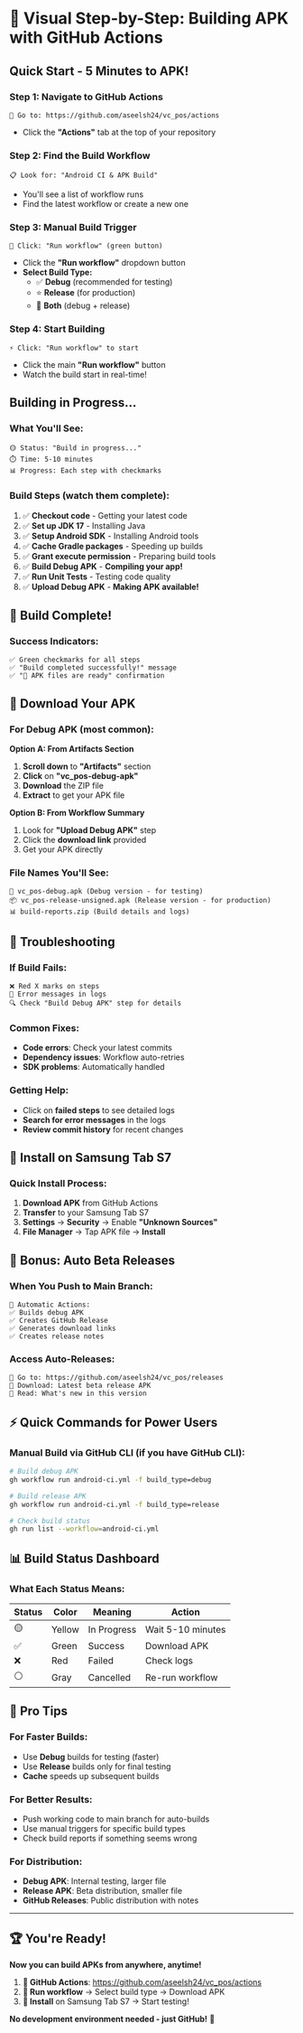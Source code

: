 # 🎯 **Visual Step-by-Step: Building APK with GitHub Actions**

## **Quick Start - 5 Minutes to APK!**

### **Step 1: Navigate to GitHub Actions** 
```
🔗 Go to: https://github.com/aseelsh24/vc_pos/actions
```
- Click the **"Actions"** tab at the top of your repository

### **Step 2: Find the Build Workflow**
```
📋 Look for: "Android CI & APK Build"
```
- You'll see a list of workflow runs
- Find the latest workflow or create a new one

### **Step 3: Manual Build Trigger**
```
🚀 Click: "Run workflow" (green button)
```
- Click the **"Run workflow"** dropdown button
- **Select Build Type:**
  - ✅ **Debug** (recommended for testing)
  - ⭐ **Release** (for production)
  - 🔄 **Both** (debug + release)

### **Step 4: Start Building**
```
⚡ Click: "Run workflow" to start
```
- Click the main **"Run workflow"** button
- Watch the build start in real-time!

## **Building in Progress...**

### **What You'll See:**
```
🟡 Status: "Build in progress..."
⏱️ Time: 5-10 minutes
📊 Progress: Each step with checkmarks
```

### **Build Steps (watch them complete):**
1. ✅ **Checkout code** - Getting your latest code
2. ✅ **Set up JDK 17** - Installing Java
3. ✅ **Setup Android SDK** - Installing Android tools  
4. ✅ **Cache Gradle packages** - Speeding up builds
5. ✅ **Grant execute permission** - Preparing build tools
6. ✅ **Build Debug APK** - **Compiling your app!**
7. ✅ **Run Unit Tests** - Testing code quality
8. ✅ **Upload Debug APK** - **Making APK available!**

## **🎉 Build Complete!**

### **Success Indicators:**
```
✅ Green checkmarks for all steps
✅ "Build completed successfully!" message
✅ "📱 APK files are ready" confirmation
```

## **📱 Download Your APK**

### **For Debug APK (most common):**

**Option A: From Artifacts Section**
1. **Scroll down** to **"Artifacts"** section
2. **Click** on **"vc_pos-debug-apk"** 
3. **Download** the ZIP file
4. **Extract** to get your APK file

**Option B: From Workflow Summary**
1. Look for **"Upload Debug APK"** step
2. Click the **download link** provided
3. Get your APK directly

### **File Names You'll See:**
```
📱 vc_pos-debug.apk (Debug version - for testing)
📦 vc_pos-release-unsigned.apk (Release version - for production)
📊 build-reports.zip (Build details and logs)
```

## **🔧 Troubleshooting**

### **If Build Fails:**
```
❌ Red X marks on steps
📝 Error messages in logs
🔍 Check "Build Debug APK" step for details
```

### **Common Fixes:**
- **Code errors**: Check your latest commits
- **Dependency issues**: Workflow auto-retries
- **SDK problems**: Automatically handled

### **Getting Help:**
- Click on **failed steps** to see detailed logs
- **Search for error messages** in the logs
- **Review commit history** for recent changes

## **📲 Install on Samsung Tab S7**

### **Quick Install Process:**
1. **Download APK** from GitHub Actions
2. **Transfer** to your Samsung Tab S7
3. **Settings** → **Security** → Enable **"Unknown Sources"**
4. **File Manager** → Tap APK file → **Install**

## **🚀 Bonus: Auto Beta Releases**

### **When You Push to Main Branch:**
```
🎯 Automatic Actions:
✅ Builds debug APK
✅ Creates GitHub Release
✅ Generates download links
✅ Creates release notes
```

### **Access Auto-Releases:**
```
🔗 Go to: https://github.com/aseelsh24/vc_pos/releases
📱 Download: Latest beta release APK
📝 Read: What's new in this version
```

## **⚡ Quick Commands for Power Users**

### **Manual Build via GitHub CLI** (if you have GitHub CLI):
```bash
# Build debug APK
gh workflow run android-ci.yml -f build_type=debug

# Build release APK  
gh workflow run android-ci.yml -f build_type=release

# Check build status
gh run list --workflow=android-ci.yml
```

## **📊 Build Status Dashboard**

### **What Each Status Means:**

| Status | Color | Meaning | Action |
|--------|-------|---------|--------|
| 🟡 | Yellow | In Progress | Wait 5-10 minutes |
| ✅ | Green | Success | Download APK |
| ❌ | Red | Failed | Check logs |
| ⚪ | Gray | Cancelled | Re-run workflow |

## **🎯 Pro Tips**

### **For Faster Builds:**
- Use **Debug** builds for testing (faster)
- Use **Release** builds only for final testing
- **Cache** speeds up subsequent builds

### **For Better Results:**
- Push working code to main branch for auto-builds
- Use manual triggers for specific build types
- Check build reports if something seems wrong

### **For Distribution:**
- **Debug APK**: Internal testing, larger file
- **Release APK**: Beta distribution, smaller file
- **GitHub Releases**: Public distribution with notes

---

## **🏆 You're Ready!**

**Now you can build APKs from anywhere, anytime!**

1. **🔗 GitHub Actions**: https://github.com/aseelsh24/vc_pos/actions
2. **🚀 Run workflow** → Select build type → Download APK
3. **📱 Install** on Samsung Tab S7 → Start testing!

**No development environment needed - just GitHub!** 🎉
